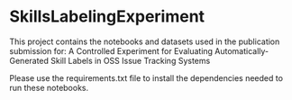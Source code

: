 # SkillsLabelingExperiment

This project contains the notebooks and datasets used in the publication submission for: A Controlled Experiment for Evaluating Automatically-Generated Skill Labels in OSS Issue Tracking Systems

Please use the requirements.txt file to install the dependencies needed to run these notebooks.
